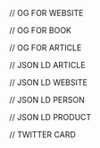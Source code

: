 // OG FOR WEBSITE

<meta property="og:type" content="website">
<meta property="og:title" content="">
<meta property="og:url" content="">
<meta property="og:image" content="">

// OG FOR BOOK

<meta property="og:type" content="book">
<meta property="og:title" content=" Les limites obscures de la magie ">
<meta property="og:url" content="https://vivacia.bookshelves.ink/books/bottero-pierre/les-limites-obscures-de-la-magie">
<meta property="og:image" content="https://vivacia.bookshelves.ink/storage/media/books/632/conversions/les-limites-obscures-de-la-magie-thumbnail.webp">
<meta property="og:description" content="Ombe, est lycéenne à Paris et adore la moto. Elle a aussi l'incroyable pouvoir d'être incassable ou presque. C'est pourquoi L'Association l'a recrutée comme agent stagiaire. Une stagiaire de choc, qui fait des débuts remarqués en explosant une bande de gobelins devant tous ses camarades de classe. Le problème? La discrétion est une obligation absolue au sein de L'Association, comme le lui rappelle Walter, son directeur. Et à force de foncer tête baissée, Ombe l'incassable risque fort de comprendre ce que ou presque veut dire. Suivez les aventures explosives et fantastiques d'Ombe et de Jasper, deux Agents stagiaires face aux créatures les plus inquiétantes. Pierre Bottero et Erik L'Homme ont imaginé ensemble une série fantastique dont ils signeraient alternativement les livres : un même univers, riche de leurs talents conjugués et d'un plaisir de création partagé ; mais à chacun son héros, sa personnalité d'auteur et sa voix propre.Ce projet en huit tomes est édité en association par Gallimard Jeunesse et Rageot Éditeur.">
<meta property="book:isbn" content="9782075038362">
<meta property="book:author" content="Pierre Bottero">
<meta property="book:release_date" content="2021-04-03">
<meta property="book:tag" content="French">
<meta property="book:tag" content="Fantasy">

// OG FOR ARTICLE

<meta property="og:type" content="article">
<meta property="og:title" content="">
<meta property="og:url" content="">
<meta property="og:image" content="">
<meta property="article:author" content="a">
<meta property="article:published_time" content="2021-04-03">
<meta property="article:modified_time" content="2021-04-03">
<meta property="article:section" content="Technology">
<meta property="article:tag" content="kobo">
<meta property="article:tag" content="ereader">


// JSON LD ARTICLE

<script type="application/ld+json">
{
  "@context": "http://schema.org/",
  "@type": "Article",
  "mainEntityOfPage": {
    "@type": "WebPage",
    "@id": "url"
  },
  "author": {
    "@type": "Person",
    "name": "name"
  },
  "publisher": {
    "@type": "Organization",
    "name": "publisher name",
    "logo": {
      "@type": "ImageObject",
      "url": "logo"
    }
  },
  "headline": "headline",
  "image": "image url",
  "datePublished": "2021-04-03",
  "dateModified": "2021-04-03"
}
</script>

// JSON LD WEBSITE

<script type="application/ld+json">
{
  "@context": "http://schema.org/",
  "@type": "WebSite",
  "url": "url",
  "potentialAction": {
    "@type": "SearchAction",
    "target": "search url{search_term_string}",
    "query-input": "required name=search_term_string"
  }
}
</script>

// JSON LD PERSON

<script type="application/ld+json">
{
  "@context": "http://schema.org/",
  "@type": "Person",
  "name": "name",
  "image": "photo",
  "url": "website",
  "jobTitle": "job",
  "worksFor": {
    "@type": "Organization",
    "name": "company"
  }
  "sameAs": []
}
</script>

// JSON LD PRODUCT

<script type="application/ld+json">
{
  "@context": "http://schema.org/",
  "@type": "Product",
  "name": "name",
  "image": "image url",
  "description": "text",
  "isbn": "9782075038362",
  "brand": {
    "@type": "Brand",
    "name": "brand"
  },
  "aggregateRating": {
    "@type": "AggregateRating",
    "ratingValue" : "4",
    "ratingCount" : "2",
    "reviewCount" : "2",
    "worstRating" : "3",
    "bestRating" : "5"
  },
  "review": [
    {
      "@type": "Review",
      "name" : "Amazing!",
      "author": {
        "@type": "Person",
        "name": "Ewilan"
      },
      "datePublished": "2021-04-03",
      "reviewBody" : "Amazing book!",
      "reviewRating": {
        "@type": "Rating",
        "ratingValue" : "5",
        "worstRating" : "0",
        "bestRating" : "5"
      }
    }
  ]
}
</script>

// TWITTER CARD

<meta name="twitter:card" content="summary_large_image">
<meta name="twitter:title" content="title">
<meta name="twitter:site" content="@bookshelves_ink">
<meta name="twitter:description" content="Bookshelves">
<meta name="twitter:image" content="imageurl">
<meta name="twitter:image:alt" content="imageurl">